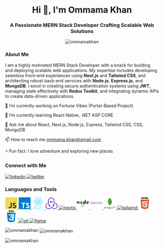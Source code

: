 <h1 align="center">Hi 👋, I'm Ommama Khan</h1>
<h3 align="center">A Passionate MERN Stack Developer Crafting Scalable Web Solutions</h3>
<p align="center">
  <img src="https://komarev.com/ghpvc/?username=ommamakhan&label=Profile%20views&color=0e75b6&style=flat" alt="ommamakhan" />
 
</p>
<h3 align="left">About Me</h3>
<p align="left">I am a highly motivated MERN Stack Developer with a knack for building and deploying scalable web applications. My expertise includes developing seamless front-end experiences using <strong>Next.js</strong> and <strong>Tailwind CSS</strong>, and architecting robust back-end services with <strong>Node.js</strong>, <strong>Express.js</strong>, and <strong>MongoDB</strong>. I excel in creating secure authentication systems using <strong>JWT</strong>, managing state effectively with <strong>Redux Toolkit</strong>, and integrating dynamic APIs to create data-driven applications.</p>
🔭 I’m currently working on Fortune Vibes (Portal-Based Project)

🌱 I’m currently learning React Native, .NET ASP CORE

💬 Ask me about React, Next.js, Node.js, Express, Tailwind CSS, CSS, MongoDB

📫 How to reach me ommama.khan@gmail.com

⚡ Fun fact: I love adventure and exploring new places

<h3 align="left">Connect with Me</h3>
<p align="left">
  <a href="https://www.linkedin.com/in/ommama-khan/" target="_blank">
    <img align="center" src="https://img.shields.io/badge/-LinkedIn-%230077B5?style=for-the-badge&logo=linkedin&logoColor=white" alt="linkedin" />
  </a>
  <a href="https://twitter.com/ommamakhan" target="_blank">
    <img align="center" src="https://img.shields.io/badge/-Twitter-%231DA1F2?style=for-the-badge&logo=twitter&logoColor=white" alt="twitter" />
  </a>
</p>
<h3 align="left">Languages and Tools</h3>
<p align="left">
  <a href="https://developer.mozilla.org/en-US/docs/Web/JavaScript" target="_blank">
    <img src="https://raw.githubusercontent.com/devicons/devicon/master/icons/javascript/javascript-original.svg" alt="javascript" width="40" height="40"/>
  </a>
  <a href="https://www.typescriptlang.org/" target="_blank">
    <img src="https://raw.githubusercontent.com/devicons/devicon/master/icons/typescript/typescript-original.svg" alt="typescript" width="40" height="40"/>
  </a>
  <a href="https://reactjs.org/" target="_blank">
    <img src="https://raw.githubusercontent.com/devicons/devicon/master/icons/react/react-original-wordmark.svg" alt="react" width="40" height="40"/>
  </a>
  <a href="https://redux.js.org" target="_blank">
    <img src="https://raw.githubusercontent.com/devicons/devicon/master/icons/redux/redux-original.svg" alt="redux" width="40" height="40"/>
  </a>
  <a href="https://nextjs.org/" target="_blank">
    <img src="https://cdn.worldvectorlogo.com/logos/nextjs-2.svg" alt="nextjs" width="40" height="40"/>
  </a>
  <a href="https://nodejs.org" target="_blank">
    <img src="https://raw.githubusercontent.com/devicons/devicon/master/icons/nodejs/nodejs-original-wordmark.svg" alt="nodejs" width="40" height="40"/>
  </a>
  <a href="https://expressjs.com" target="_blank">
    <img src="https://raw.githubusercontent.com/devicons/devicon/master/icons/express/express-original-wordmark.svg" alt="express" width="40" height="40"/>
  </a>
  <a href="https://www.mongodb.com/" target="_blank">
    <img src="https://raw.githubusercontent.com/devicons/devicon/master/icons/mongodb/mongodb-original-wordmark.svg" alt="mongodb" width="40" height="40"/>
  </a>
  <a href="https://tailwindcss.com/" target="_blank">
    <img src="https://www.vectorlogo.zone/logos/tailwindcss/tailwindcss-icon.svg" alt="tailwind" width="40" height="40"/>
  </a>
  <a href="https://www.w3.org/html/" target="_blank">
    <img src="https://raw.githubusercontent.com/devicons/devicon/master/icons/html5/html5-original-wordmark.svg" alt="html5" width="40" height="40"/>
  </a>
  <a href="https://www.w3schools.com/css/" target="_blank">
    <img src="https://raw.githubusercontent.com/devicons/devicon/master/icons/css3/css3-original-wordmark.svg" alt="css3" width="40" height="40"/>
  </a>
  <a href="https://git-scm.com/" target="_blank">
    <img src="https://www.vectorlogo.zone/logos/git-scm/git-scm-icon.svg" alt="git" width="40" height="40"/>
  </a>
  <a href="https://www.figma.com/" target="_blank">
    <img src="https://www.vectorlogo.zone/logos/figma/figma-icon.svg" alt="figma" width="40" height="40"/>
  </a>
</p>
<p><img align="left" src="https://github-readme-stats.vercel.app/api/top-langs?username=ommamakhan&show_icons=true&locale=en&layout=compact" alt="ommamakhan" /></p>
<p>&nbsp;<img align="center" src="https://github-readme-stats.vercel.app/api?username=ommamakhan&show_icons=true&locale=en" alt="ommamakhan" /></p>
<p><img align="center" src="https://github-readme-streak-stats.herokuapp.com/?user=ommamakhan&" alt="ommamakhan" /></p>
